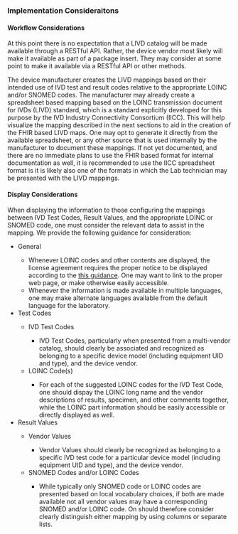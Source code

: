 <h3> Implementation Consideraitons </h3>

<h4> Workflow Considerations </h4>
At this point there is no expectation that a LIVD catalog will be made available through a RESTful API.  Rather, the device vendor most likely will make it available as part of a package insert.  They may consider at some point to make it available via a RESTful API or other methods.

The device manufacturer creates the LIVD mappings based on their intended use of IVD test and result codes relative to the appropriate LOINC and/or SNOMED codes.  The manufacturer may already create a spreadsheet based mapping based on the LOINC transmission document for IVDs (LIVD) standard, which is a standard explicitly developed for this purpose by the IVD Industry Connectivity Consortium (IICC).  This will help visualize the mapping described in the next sections to aid in the creation of the FHIR based LIVD maps.  One may opt to generate it directly from the available spreadsheet, or any other source that is used internally by the manufacturer to document these mappings.  If not yet documented, and there are no immediate plans to use the FHIR based format for internal documentation as well, it is recommended to use the IICC spreadsheet format is it is likely also one of the formats in which the Lab technician may be presented with the LIVD mappings.

<h4> Display Considerations </h4>
When displaying the information to those configuring the mappings between IVD Test Codes, Result Values, and the appropriate LOINC or SNOMED code, one must consider the relevant data to assist in the mapping.  We provide the following guidance for consideration:

<ul>
   <li> General </li>
     <ul>
       <li> Whenever LOINC codes and other contents are displayed, the license agreement requires the proper notice to be displayed according to the <a href=https://loinc.org/license/>this guidance</a>.  One may want to link to the proper web page, or make otherwise easily accessible.</li>
       <li> Whenever the information is made available in multiple languages, one may make alternate languages available from the default language for the laboratory.</li>
     </ul>
   <li> Test Codes </li>
     <ul>
       <li> IVD Test Codes  </li>
          <ul>
            <li> IVD Test Codes, particularly when presented from a multi-vendor catalog, should clearly be associated and recognized as belonging to a specific device model (including equipment UID and type), and the device vendor.</li>
         </ul>
       <li> LOINC Code(s)  </li>
          <ul>
            <li> For each of the suggested LOINC codes for the IVD Test Code, one should dispay the LOINC long name and the vendor descriptions of results, specimen, and other comments together, while the LOINC part information should be easily accessible or directly displayed as well.  </li>
          </ul>
      </ul>  
  <li> Result Values  </li>
     <ul>
        <li> Vendor Values  </li>
           <ul>
            <li> Vendor Values should clearly be recognized as belonging to a specific IVD test code for a particular device model (including equipment UID and type), and the device vendor.</li>
           </ul>  
        <li> SNOMED Codes and/or LOINC Codes  </li>
           <ul>
              <li> While typically only SNOMED code or LOINC codes are presented based on local vocabulary choices, if both are made available not all vendor values may have a corresponding SNOMED and/or LOINC code.  On should therefore consider clearly distinguish either mapping by using columns or separate lists.</li> 
           </ul>
     </ul>  
</ul>
